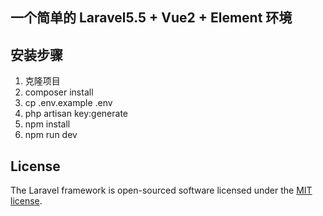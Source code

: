 ## 一个简单的 Laravel5.5 + Vue2 + Element 环境

## 安装步骤

1.  克隆项目
2.  composer install
3.  cp .env.example .env
4.  php artisan key:generate
5.  npm install
6.  npm run dev

## License

The Laravel framework is open-sourced software licensed under the [MIT license](http://opensource.org/licenses/MIT).
